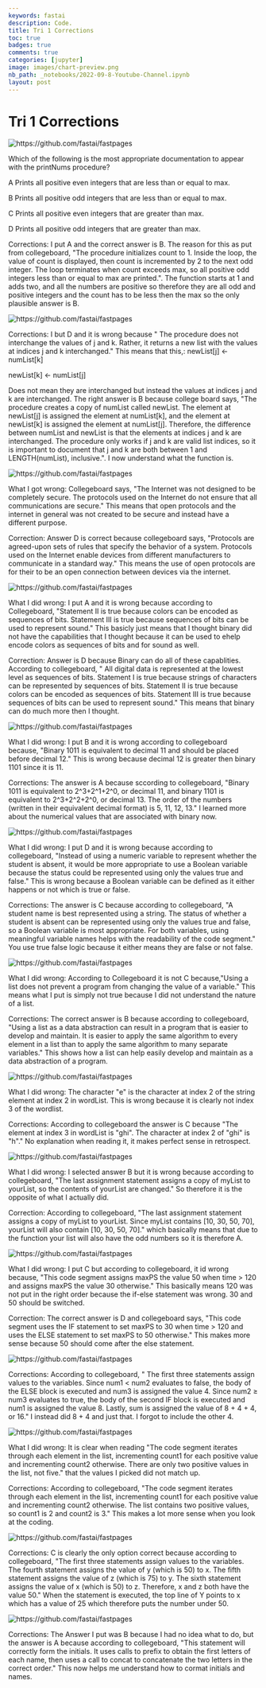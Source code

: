 ```yaml
---
keywords: fastai
description: Code.
title: Tri 1 Corrections
toc: true 
badges: true
comments: true
categories: [jupyter]
image: images/chart-preview.png
nb_path: _notebooks/2022-09-8-Youtube-Channel.ipynb
layout: post
---
```

# Tri 1 Corrections

![]({{site.baseurl}}/images/1.png "https://github.com/fastai/fastpages") 

Which of the following is the most appropriate documentation to appear with the printNums procedure?

A
Prints all positive even integers that are less than or equal to max.

B
Prints all positive odd integers that are less than or equal to max.

C
Prints all positive even integers that are greater than max.

D
Prints all positive odd integers that are greater than max.

Corrections: I put A and the correct answer is B. The reason for this as put from collegeboard, "The procedure initializes count to 1. Inside the loop, the value of count is displayed, then count is incremented by 2 to the next odd integer. The loop terminates when count exceeds max, so all positive odd integers less than or equal to max are printed.".  The function starts at 1 and adds two, and all the numbers are positive so therefore they are all odd and positive integers and the count has to be less then the max so the only plausible answer is B. 

![]({{site.baseurl}}/images/2.png "https://github.com/fastai/fastpages")

Corrections: I but D and it is wrong because " The procedure does not interchange the values of j and k. Rather, it returns a new list with the values at indices j and k interchanged."
 This means that this,:
 newList[j] ← numList[k]

newList[k] ← numList[j]

Does not mean they are interchanged but instead the values at indices j and k are interchanged. The right answer is B because college board says, "The procedure creates a copy of numList called newList. The element at newList[j] is assigned the element at numList[k], and the element at newList[k] is assigned the element at numList[j]. Therefore, the difference between numList and newList is that the elements at indices j and k are interchanged. The procedure only works if j and k are valid list indices, so it is important to document that j and k are both between 1 and LENGTH(numList), inclusive.". I now understand what the function is. 

![]({{site.baseurl}}/images/3.png "https://github.com/fastai/fastpages")

What I got wrong: Collegeboard says, "The Internet was not designed to be completely secure. The protocols used on the Internet do not ensure that all communications are secure." This means that open protocols and the internet in general was not created to be secure and instead have a different purpose. 

Correction: Answer D is correct because collegeboard says, "Protocols are agreed-upon sets of rules that specify the behavior of a system. Protocols used on the Internet enable devices from different manufacturers to communicate in a standard way." This means the use of open protocols are for their to be an open connection between devices via the internet. 

![]({{site.baseurl}}/images/4.png "https://github.com/fastai/fastpages")


What I did wrong: I put A and it is wrong because according to Collegeboard, "Statement II is true because colors can be encoded as sequences of bits. Statement III is true because sequences of bits can be used to represent sound." This basicly just means that I thought binary did not have the capabilities that I thought because it can be used to ehelp encode colors as sequences of bits and for sound as well.

Correction: Answer is D because Binary can do all of these capablities. According to collegeboard, " All digital data is represented at the lowest level as sequences of bits. Statement I is true because strings of characters can be represented by sequences of bits. Statement II is true because colors can be encoded as sequences of bits. Statement III is true because sequences of bits can be used to represent sound." This means that binary can do much more then I thought. 

![]({{site.baseurl}}/images/5.png "https://github.com/fastai/fastpages")

What I did wrong: I put B and it is wrong according to collegeboard because, "Binary 1011 is equivalent to decimal 11 and should be placed before decimal 12." This is wrong because decimal 12 is greater then binary 1101 since it is 11.

Corrections: The answer is A because sccording to collegeboard, "Binary 1011 is equivalent to 2^3+2^1+2^0, or decimal 11, and binary 1101 is equivalent to 2^3+2^2+2^0, or decimal 13. The order of the numbers (written in their equivalent decimal format) is 5, 11, 12, 13." I learned more about the numerical values that are associated with binary now. 

![]({{site.baseurl}}/images/6.png "https://github.com/fastai/fastpages")

What I did wrong: I put D and it is wrong because according to collegeboard, "Instead of using a numeric variable to represent whether the student is absent, it would be more appropriate to use a Boolean variable because the status could be represented using only the values true and false." This is wrong because a Boolean variable can be defined as it either happens or not which is true or false. 

Corrections: The answer is C because according to collegeboard, "A student name is best represented using a string. The status of whether a student is absent can be represented using only the values true and false, so a Boolean variable is most appropriate. For both variables, using meaningful variable names helps with the readability of the code segment." You use true false logic because it either means they are false or not false. 

![]({{site.baseurl}}/images/7.png "https://github.com/fastai/fastpages")

What I did wrong: According to Collegeboard it is not C because,"Using a list does not prevent a program from changing the value of a variable." This means what I put is simply not true because I did not understand the nature of a list. 

Corrections: The correct answer is B because according to collegeboard, "Using a list as a data abstraction can result in a program that is easier to develop and maintain. It is easier to apply the same algorithm to every element in a list than to apply the same algorithm to many separate variables." This shows how a list can help easily develop and maintain as a data abstraction of a program.

 ![]({{site.baseurl}}/images/8.png "https://github.com/fastai/fastpages")

 What I did wrong: 
The character "e" is the character at index 2 of the string element at index 2 in wordList. This is wrong because it is clearly not index 3 of the wordlist. 

 Corrections: According to collegeboard the answer is C because "The element at index 3 in wordList is "ghi". The character at index 2 of "ghi" is "h"." No explanation when reading it, it makes perfect sense in retrospect. 
 

![]({{site.baseurl}}/images/9.png "https://github.com/fastai/fastpages")

What I did wrong: I selected answer B but it is wrong because according to collegeboard, "The last assignment statement assigns a copy of myList to yourList, so the contents of yourList are changed." So therefore it is the opposite of what I actually did.

Correction: According to collegeboard, "The last assignment statement assigns a copy of myList to yourList. Since myList contains [10, 30, 50, 70], yourList will also contain [10, 30, 50, 70]." which basically means that due to the function your list will also have the odd numbers so it is therefore A. 

![]({{site.baseurl}}/images/10.png "https://github.com/fastai/fastpages")

What I did wrong: I put C but according to collegeboard, it id wrong because, "This code segment assigns maxPS the value 50 when time > 120 and assigns maxPS the value 30 otherwise." This basically means 120 was not put in the right order because the if-else statement was wrong. 30 and 50 should be switched. 

Correction: The correct answer is D and collegeboard says, "This code segment uses the IF statement to set maxPS to 30 when time > 120 and uses the ELSE statement to set maxPS to 50 otherwise." This makes more sense because 50 should come after the else statement. 

![]({{site.baseurl}}/images/11.png "https://github.com/fastai/fastpages")

Corrections: According to collegeboard, " The first three statements assign values to the variables. Since num1 < num2 evaluates to false, the body of the ELSE block is executed and num3 is assigned the value 4. Since num2 ≥ num3 evaluates to true, the body of the second IF block is executed and num1 is assigned the value 8. Lastly, sum is assigned the value of 8 + 4 + 4, or 16." I instead did 8 + 4 and just that. I forgot to include the other 4. 

![]({{site.baseurl}}/images/12.png "https://github.com/fastai/fastpages")

What I did wrong: It is clear when reading "The code segment iterates through each element in the list, incrementing count1 for each positive value and incrementing count2 otherwise. There are only two positive values in the list, not five." that the values I picked did not match up. 

Corrections: According to collegeboard, "The code segment iterates through each element in the list, incrementing count1 for each positive value and incrementing count2 otherwise. The list contains two positive values, so count1 is 2 and count2 is 3." This makes a lot more sense when you look at the coding.

![]({{site.baseurl}}/images/13.png "https://github.com/fastai/fastpages")

Corrections: C is clearly the only option correct because according to collegeboard, "The first three statements assign values to the variables. The fourth statement assigns the value of y (which is 50) to x. The fifth statement assigns the value of z (which is 75) to y. The sixth statement assigns the value of x (which is 50) to z. Therefore, x and z both have the value 50." When the statement is executed, the top line of Y points to x which has a value of 25 which therefore puts the number under 50. 


![]({{site.baseurl}}/images/14.png "https://github.com/fastai/fastpages")

Corrections: The Answer I put was B because I had no idea what to do, but the answer is A because according to collegeboard, "This statement will correctly form the initials. It uses calls to prefix to obtain the first letters of each name, then uses a call to concat to concatenate the two letters in the correct order." This now helps me understand how to cormat initials and names. 